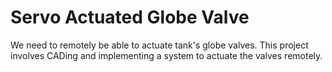 # Servo Actuated Globe Valve

We need to remotely be able to actuate tank's globe valves. This project involves CADing and implementing a system to actuate the valves remotely.